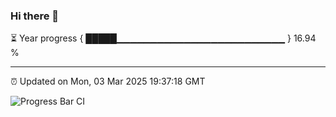 ### Hi there 👋

⏳ Year progress { █████▁▁▁▁▁▁▁▁▁▁▁▁▁▁▁▁▁▁▁▁▁▁▁▁▁ } 16.94 %

---

⏰ Updated on Mon, 03 Mar 2025 19:37:18 GMT

![Progress Bar CI](https://github.com/IshwaranRudhara/GIT-ACTION/workflows/Progress%20Bar%20CI/badge.svg)

